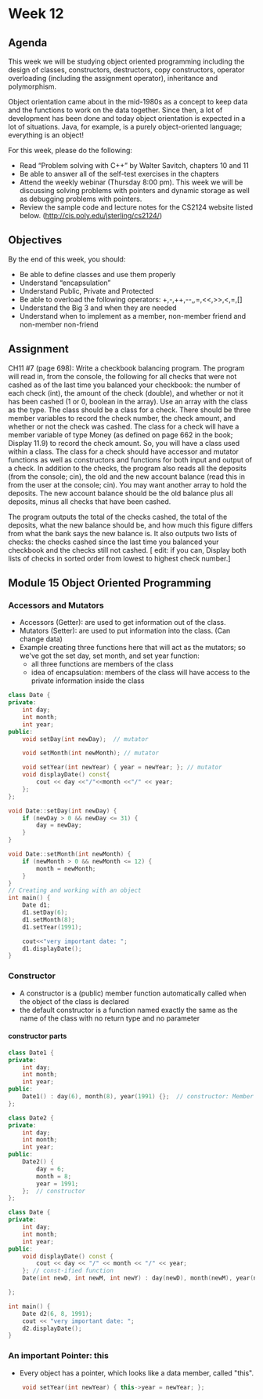 # Week 12
## Agenda

This week we will be studying object oriented programming including the design of classes, constructors, destructors, copy constructors, operator overloading (including the assignment operator), inheritance and polymorphism. 

Object orientation came about in the mid-1980s as a concept to keep data and the functions to work on the data together.  Since then, a lot of development has been done and today object orientation is expected in a lot of situations.  Java, for example, is a purely object-oriented language; everything is an object!

For this week, please do the following:

- Read “Problem solving with C++” by Walter Savitch, chapters 10 and 11
- Be able to answer all of the self-test exercises in the chapters
- Attend the weekly webinar (Thursday 8:00 pm). This week we will be discussing solving problems with pointers and dynamic storage as well as debugging problems with pointers.
- Review the sample code and lecture notes for the CS2124 website listed below. (http://cis.poly.edu/jsterling/cs2124/)

## Objectives
By the end of this week, you should:

- Be able to define classes and use them properly
- Understand “encapsulation”
- Understand Public, Private and Protected
- Be able to overload the following operators: +,-,++,--,*,*=,<<,>>,<,=,[]
- Understand the Big 3 and when they are needed
- Understand when to implement as a member, non-member friend and non-member non-friend

## Assignment

CH11 #7 (page 698): Write a checkbook balancing program. The program will read in, from the console, the following for all checks that were not cashed as of the last time you balanced your checkbook: the number of each check (int), the amount of the check (double), and whether or not it has been cashed (1 or 0, boolean in the array). Use an array with the class as the type. The class should be a class for a check. There should be three member variables to record the check number, the check amount, and whether or not the check was cashed. The class for a check will have a member variable of type Money (as defined on page 662 in the book; Display 11.9) to record the check amount. So, you will have a class used within a class. The class for a check should have accessor and mutator functions as 
well as constructors and functions for both input and output of a check.  In addition to the checks, the program also reads all the deposits (from the console; cin), the old and the new account balance (read this in from the user at the console; cin). You may want another array to hold the deposits. The new account balance should be the old balance plus all deposits, minus all checks that have been cashed.

The program outputs the total of the checks cashed, the total of the deposits, what the new balance should be, and how much this figure differs from what the bank says the new balance is. It also outputs two lists of checks: the checks cashed since the last time you balanced your checkbook and the checks still not cashed. [ edit: if you can, Display both lists of checks in sorted order from lowest to highest check number.]

## Module 15 Object Oriented Programming

### Accessors and Mutators
- Accessors (Getter): are used to get information out of the class.
- Mutators (Setter): are used to put information into the class. (Can change data)
- Example creating three functions here that will act as the mutators; so we've got the set day, set month, and set year function:
    - all three functions are members of the class 
    - idea of encapsulation:  members of the class will have access to the private information inside the class

```c++
class Date {
private:
    int day;
    int month;
    int year;
public:
    void setDay(int newDay);  // mutator

    void setMonth(int newMonth); // mutator

    void setYear(int newYear) { year = newYear; }; // mutator
    void displayDate() const{
        cout << day <<"/"<<month <<"/" << year;
    }; 
};

void Date::setDay(int newDay) {
    if (newDay > 0 && newDay <= 31) {
        day = newDay;
    }
}

void Date::setMonth(int newMonth) {
    if (newMonth > 0 && newMonth <= 12) {
        month = newMonth;
    }
}
// Creating and working with an object
int main() {
    Date d1;
    d1.setDay(6);
    d1.setMonth(8);
    d1.setYear(1991);

    cout<<"very important date: ";
    d1.displayDate();
}
```

### Constructor 
- A constructor is a (public) member function automatically called when the object of the class is declared
- the default constructor is a function named exactly the same as the name of the class with no return type and no parameter
#### constructor parts
```c++
class Date1 {
private:
    int day;
    int month;
    int year;
public:
    Date1() : day(6), month(8), year(1991) {};  // constructor: Member initialization list
};

class Date2 {
private:
    int day;
    int month;
    int year;
public:
    Date2() {
        day = 6;
        month = 8;
        year = 1991;
    };  // constructor
};
```

```c++
class Date {
private:
    int day;
    int month;
    int year;
public:
    void displayDate() const {
        cout << day << "/" << month << "/" << year;
    }; // const-ified function
    Date(int newD, int newM, int newY) : day(newD), month(newM), year(newY) {};   // constructor

};

int main() {
    Date d2(6, 8, 1991);
    cout << "very important date: ";
    d2.displayDate();
}
```

### An important Pointer: this
- Every object has a pointer, which looks like a data member, called "this".
```c++
    void setYear(int newYear) { this->year = newYear; };
```